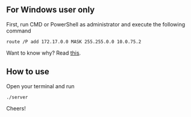 ## For Windows user only
First, run CMD or PowerShell as administrator and execute the following command

    route /P add 172.17.0.0 MASK 255.255.0.0 10.0.75.2

Want to know why? Read [this](https://forums.docker.com/t/connecting-to-containers-ip-address/18817).

## How to use
Open your terminal and run

    ./server
    
Cheers!